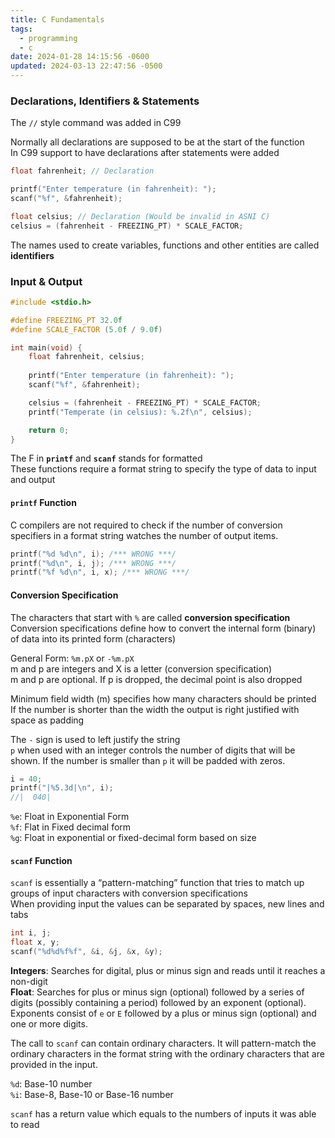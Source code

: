 ```yaml
---
title: C Fundamentals
tags:
  - programming
  - c
date: 2024-01-28 14:15:56 -0600
updated: 2024-03-13 22:47:56 -0500
---
```


### Declarations, Identifiers & Statements

The `//` style command was added in C99

Normally all declarations are supposed to be at the start of the function  
In C99 support to have declarations after statements were added

```c
float fahrenheit; // Declaration

printf("Enter temperature (in fahrenheit): ");
scanf("%f", &fahrenheit);

float celsius; // Declaration (Would be invalid in ASNI C)
celsius = (fahrenheit - FREEZING_PT) * SCALE_FACTOR;
```

The names used to create variables, functions and other entities are called **identifiers**

### Input & Output

```c
#include <stdio.h>

#define FREEZING_PT 32.0f
#define SCALE_FACTOR (5.0f / 9.0f)

int main(void) {
    float fahrenheit, celsius;
    
    printf("Enter temperature (in fahrenheit): ");
    scanf("%f", &fahrenheit);

    celsius = (fahrenheit - FREEZING_PT) * SCALE_FACTOR;
    printf("Temperate (in celsius): %.2f\n", celsius);

    return 0;
}
```

The F in **`printf`** and **`scanf`** stands for formatted  
These functions require a format string to specify the type of data to input and output  

#### `printf` Function

C compilers are not required to check if the number of conversion specifiers in a format string watches the number of output items.

```c
printf("%d %d\n", i); /*** WRONG ***/
printf("%d\n", i, j); /*** WRONG ***/
printf("%f %d\n", i, x); /*** WRONG ***/
```

#### Conversion Specification

The characters that start with `%` are called **conversion specification**  
Conversion specifications define how to convert the internal form (binary) of data into its printed form (characters)

General Form: `%m.pX` or `-%m.pX`  
m and p are integers and X is a letter (conversion specification)  
m and p are optional. If p is dropped, the decimal point is also dropped  

Minimum field width (m) specifies how many characters should be printed  
If the number is shorter than the width the output is right justified with space as padding  

The `-` sign is used to left justify the string  
`p` when used with an integer controls the number of digits that will be shown. If the number is smaller than `p` it will be padded with zeros.  

```c
i = 40;
printf("|%5.3d|\n", i);
//|  040|
```

`%e`: Float in Exponential Form  
`%f`: Flat in Fixed decimal form  
`%g`: Float in exponential or fixed-decimal form based on size

#### `scanf` Function

`scanf` is essentially a “pattern-matching” function that tries to match up groups of input characters with conversion specifications  
When providing input the values can be separated by spaces, new lines and tabs

```c
int i, j;
float x, y;
scanf("%d%d%f%f", &i, &j, &x, &y);
```

**Integers**: Searches for digital, plus or minus sign and reads until it reaches a non-digit  
**Float**: Searches for plus or minus sign (optional) followed by a series of digits (possibly containing a period) followed by an exponent (optional). Exponents consist of `e` or `E` followed by a plus or minus sign (optional) and one or more digits.

The call to `scanf` can contain ordinary characters. It will pattern-match the ordinary characters in the format string with the ordinary characters that are provided in the input.

`%d`: Base-10 number  
`%i`: Base-8, Base-10 or Base-16 number

`scanf` has a return value which equals to the numbers of inputs it was able to read  
